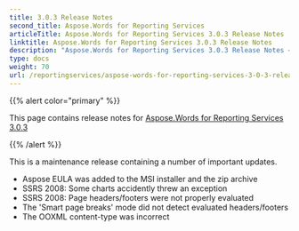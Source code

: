 ```yaml
---
title: 3.0.3 Release Notes
second_title: Aspose.Words for Reporting Services
articleTitle: Aspose.Words for Reporting Services 3.0.3 Release Notes
linktitle: Aspose.Words for Reporting Services 3.0.3 Release Notes
description: "Aspose.Words for Reporting Services 3.0.3 Release Notes – the latest updates and fixes."
type: docs
weight: 70
url: /reportingservices/aspose-words-for-reporting-services-3-0-3-release-notes/
---
```


{{% alert color="primary" %}}

This page contains release notes for [Aspose.Words for Reporting Services 3.0.3](https://releases.aspose.com/words/reportingservices/new-releases/aspose.words-for-reporting-services-3.0.3/)

{{% /alert %}}

This is a maintenance release containing a number of important updates.

- Aspose EULA was added to the MSI installer and the zip archive
- SSRS 2008: Some charts accidently threw an exception
- SSRS 2008: Page headers/footers were not properly evaluated
- The 'Smart page breaks' mode did not detect evaluated headers/footers
- The OOXML content-type was incorrect

